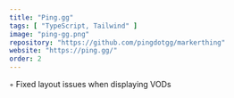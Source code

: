 ```yaml
---
title: "Ping.gg"
tags: [ "TypeScript, Tailwind" ]
image: "ping-gg.png"
repository: "https://github.com/pingdotgg/markerthing"
website: "https://ping.gg/"
order: 2
---
```


◦ Fixed layout issues when displaying VODs
